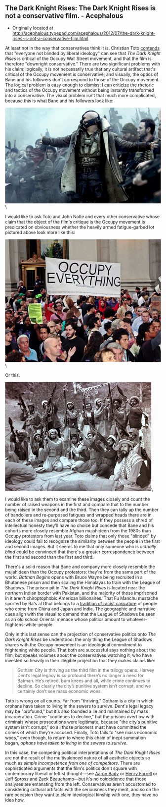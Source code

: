 ## The Dark Knight Rises: The Dark Knight Rises is not a conservative film. - Acephalous

 * Originally located at http://acephalous.typepad.com/acephalous/2012/07/the-dark-knight-rises-is-not-a-conservative-film.html

At least not in the way that conservatives think it is. Christian Toto [contends](http://www.breitbart.com/Big-Hollywood/2012/07/27/forbes-denial-dark-knight-occupy) that "everyone not blinded by liberal ideology" can see that *The Dark Knight Rises* is critical of the Occupy Wall Street movement, and that the film is therefore "downright conservative." There are two significant problems with his claim: logically, it is not necessarily true that any cultural artifact that's critical of the Occupy movement is conservative; and visually, the optics of Bane and his followers don't correspond to those of the Occupy movement. The logical problem is easy enough to dismiss: I can criticize the rhetoric and tactics of the Occupy movement without being instantly transformed into a conservative. The visual problem isn't that much more complicated, because this is what Bane and his followers look like:

![6a00d8341c2df453ef017616d48ef6970c](../../images/film/the-dark-knight-rises/6a00d8341c2df453ef017616d48ef6970c.jpg)\ 

I would like to ask Toto and John Nolte and every other conservative whose claim that the object of the film's critique is the Occupy movement is predicated on obviousness whether the heavily armed fatigue-garbed lot pictured above look more like this:

![6a00d8341c2df453ef017616d49eb4970c](../../images/film/the-dark-knight-rises/6a00d8341c2df453ef017616d49eb4970c.jpg)\ 

Or this:

![6a00d8341c2df453ef016768dfe64a970b](../../images/film/the-dark-knight-rises/6a00d8341c2df453ef016768dfe64a970b.jpg)\ 

I would like to ask them to examine these images closely and count the number of raised weapons in the first and compare that to the number being raised in the second and the third. Then they can tally up the number of bandoliers and re-purposed fatigues and wrapped heads there are in each of these images and compare those too. If they possess a shred of intellectual honesty they'll have no choice but concede that Bane and his cohorts more closely resemble Afghan mujahideen from the 1980s than Occupy protestors from last year. Toto claims that only those "blinded" by ideology could fail to recognize the similarity between the people in the first and second images. But it seems to me that only someone who is *actually blind* could be convinced that there's a greater correspondence between the first and second than the first and third.

There's a solid reason that Bane and company more closely resemble the mujahideen than the Occupy protestors: they're from the same part of the world. *Batman Begins* opens with Bruce Wayne being recruited in a Bhutanese prison and then scaling the Himalayas to train with the League of Shadows. The prison pit in *The Dark Knight Rises* is located near the northern Indian border with Pakistan, and the majority of those imprisoned in it aren't chiroptophobic American billionaires. That Fu Manchu mustache sported by Ra's al Ghul belongs to a [tradition of racist caricature](http://en.wikipedia.org/wiki/Fu_Manchu#Controversy) of people who come from China and Japan and India. The geographic and narrative cues align with the visual to demand that the League of Shadows be seen as an old school Oriental menace whose politics amount to whatever-frightens-white-people.

Only in this last sense can the projection of conservative politics onto *The Dark Knight Rises* be understood: the only thing the League of Shadows shares with the Occupy movement is an ideological commitment to frightening white people. That both are successful says nothing about the film, but speaks volumes about the conservatives watching it, who have invested so heavily in their illegible projection that they makes claims like:

> Gotham City is thriving as the third film in the trilogy opens. Harvey Dent’s legal legacy is so profound there’s no longer a need for Batman. He’s retired, bum knees and all, while crime continues to decline. So clearly the city’s punitive system isn’t corrupt, and we certainly don’t see mass economic woes.

Toto is wrong on all counts. Far from "thriving," Gotham is a city in which orphans have taken to living in the sewers to survive. Dent's legal legacy may be "profound," but it's also founded a lie and maintained by mass incarceration. Crime "continues to decline," but the prisons overflow with criminals whose prosecutions were legitimate, because "the city's punitive system isn't corrupt," so all those prisoners must have committed the crimes of which they're accused. Finally, Toto fails to "see mass economic woes," even though, to return to where this chain of inept summation began, *ophans have taken to living in the sewers to survive*.

In this case, the competing political interpretations of *The Dark Knight Rises* are not the result of the multivalenced nature of all aesthetic objects so much as *simple incompetence from one of competitors*. There are sophisticated arguments that the film's politics don't square with contemporary liberal or leftist thought—see [Aaron Bady](http://thenewinquiry.com/blogs/zunguzungu/do-not-go-gentle-into-that-dark-knight/) or [Henry Farrell](http://crookedtimber.org/2012/07/24/the-dark-knight-rises/) or [Jeff Spross and Zack Beauchamp](http://thinkprogress.org/alyssa/2012/07/26/581591/dark-knight-christopher-nolan/)—but it's no coincidence that those analyses are emanating from the left. Conservatives aren't accustomed to considering cultural artifacts with the seriousness they merit, and so on the rare occasion they want to claim ideological kinship with one, they have no idea how.

